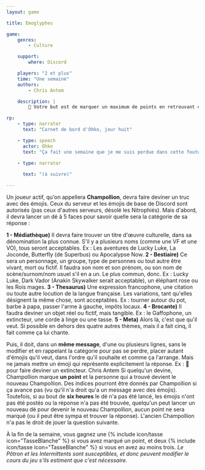 ```yaml
---
layout: game

title: Emoglyphes

game:
    genres:
        - Culture

    support:
        where: Discord

    players: "2 et plus"
    time: "Une semaine"
    authors:
        - Chris Antem

    description: |
        📖 Votre but est de marquer un maximum de points en retrouvant ce qui était dit par votre confrère.

rp:
    - type: narrator
      text: "Carnet de bord d'Ohko, jour huit"

    - type: speech
      actor: Ohko
      text: "Ça fait une semaine que je me suis perdue dans cette foutue cave. Tout ça pour aller chercher des élastiques pour les trébuchets à tasses de Braxer... Vivement que je sois plus stagiaire."

    - type: narrator
      
      text: "(à suivre)"

---
```


Un joueur actif, qu'on appellera **Champollion**, devra faire deviner un truc avec des émojis. Ceux du serveur et les émojis de base de Discord sont autorisés (pas ceux d'autres serveurs, désolé les Nitrophiés). Mais d'abord, il devra lancer un dé à 5 faces pour savoir quelle sera la catégorie de sa réponse :

**1 - Médiathèque)** Il devra faire trouver un titre d'œuvre culturelle, dans sa dénomination la plus connue. S'il y a plusieurs noms (comme une VF et une VO), tous seront acceptables. Ex : Les aventures de Lucky Luke, La Joconde, Butterfly (de Superbus) ou Apocalypse Now.
**2 - Bestiaire)** Ce sera un personnage, un groupe, type de personnes ou tout autre être vivant, mort ou fictif. Il faudra son nom et son prénom, ou son nom de scène/surnom/nom usuel s'il en a un. Le plus commun, donc. Ex : Lucky Luke, Dark Vador (Anakin Skywalker serait acceptable), un éléphant rose ou les Rois mages.
**3 - Thesaurus)** Une expression francophone, une citation ou toute autre locution de la langue française. Les variations, tant qu'elles désignent la même chose, sont acceptables. Ex : tourner autour du pot, barbe à papa, passer l'arme à gauche, impôts locaux.
**4 - Brocante)** Il faudra deviner un objet réel ou fictif, mais tangible. Ex : le Gaffophone, un extincteur, une corde à linge ou une tasse.
**5 - Meta)** Alors là, c'est que qu'il veut. Si possible en dehors des quatre autres thèmes, mais il a fait cinq, il fait comme ça lui chante.

Puis, il doit, dans un **même message**, d'une ou plusieurs lignes, sans le modifier et en rappelant la catégorie pour pas se perdre, placer autant d'émojis qu'il veut, dans l'ordre qu'il souhaite et comme ça l'arrange. Mais ne jamais mettre un émoji qui représente explicitement la réponse. Ex : 🧯 pour faire deviner un extincteur.
Chris Antem
Si quelqu'un devine, Champollion marque **un point** et la personne qui a trouvé devient le nouveau Champollion. Des indices pourront être donnés par Champollion si ça avance pas (vu qu'il n'a droit qu'a un message avec des émojis). Toutefois, si au bout de **six heures** le dé n'a pas été lancé, les émojis n'ont pas été postés ou la réponse n'a pas été trouvée, quelqu'un peut lancer un nouveau dé pour devenir le nouveau Champollion, aucun point ne sera marqué (ou il peut être sympa et trouver la réponse).
L'ancien Champollion n'a pas le droit de jouer la question suivante.

À la fin de la semaine, vous gagnez une {% include icon/tasse icon="TasseBlanche" %} si vous avez marqué un point, et deux {% include icon/tasse icon="TasseBlanche" %} si vous en avez au moins trois.
*Le Pôtron et les Intermittents sont susceptibles, et donc peuvent modifier le cours du jeu s'ils estiment que c'est nécessaire.*

